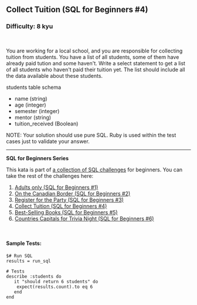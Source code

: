 ## Collect Tuition (SQL for Beginners #4)
### Difficulty: 8 kyu

<br>

<p>You are working for a local school, and you are responsible for collecting tuition from students. You have a list of all students, some of them have already paid tution and some haven't. 
Write a select statement to get a list of all students who haven't paid their tuition yet. The list should include all the data available about these students.</p>
<p>students table schema</p>
<ul>
<li>name (string)</li>
<li>age (integer)</li>
<li>semester (integer)</li>
<li>mentor (string)</li>
<li>tuition_received (Boolean)</li>
</ul>
<p>NOTE: Your solution should use pure SQL. Ruby is used within the test cases just to validate your answer.</p>
<hr>

<p><strong>SQL for Beginners Series</strong></p>
<p>This kata is part of <a href="https://www.codewars.com/collections/sql-for-beginners" data-turbolinks="false" target="_blank">a collection of SQL challenges</a> for beginners. You can take the rest of the challenges here: </p>
<ol>
<li><a href="https://www.codewars.com/kata/590a95eede09f87472000213" data-turbolinks="false" target="_blank">Adults only (SQL for Beginners #1)</a></li>
<li><a href="https://www.codewars.com/kata/590ba881fe13cfdcc20001b4" data-turbolinks="false" target="_blank">On the Canadian Border (SQL for Beginners #2)</a></li>
<li><a href="https://www.codewars.com/kata/590cc86f7557c0494000007e" data-turbolinks="false" target="_blank">Register for the Party (SQL for Beginners #3)</a></li>
<li><a href="https://www.codewars.com/kata/5910b0d378cc2ba91400000b" data-turbolinks="false" target="_blank">Collect Tuition (SQL for Beginners #4)</a></li>
<li><a href="https://www.codewars.com/kata/591127cbe8b9fb05bd00004b" data-turbolinks="false" target="_blank">Best-Selling Books (SQL for Beginners #5)</a></li>
<li><a href="https://www.codewars.com/kata/5e5f09dc0a17be0023920f6f" data-turbolinks="false" target="_blank">Countries Capitals for Trivia Night (SQL for Beginners #6)</a></li>
</ol>


<br>

#### Sample Tests:

```
$# Run SQL
results = run_sql
​
# Tests
describe :students do
   it "should return 6 students" do
    expect(results.count).to eq 6
   end
end
```